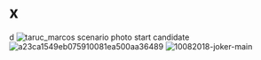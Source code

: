 # x
d
![taruc_marcos scenario photo start candidate](https://user-images.githubusercontent.com/111965282/186369803-25fd54bd-a45b-4ed3-b233-a5510ec6da83.png)
![a23ca1549eb075910081ea500aa36489](https://user-images.githubusercontent.com/111965282/186954085-78bd9f17-676e-4eb5-8411-125c31fa04e7.jpg)
![10082018-joker-main](https://user-images.githubusercontent.com/111965282/187039393-607dfaa6-78c8-42c9-9374-06ee9e02c96f.jpg)
